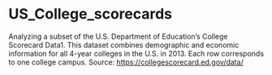 # US_College_scorecards
Analyzing a subset of the U.S. Department of Education’s College Scorecard Data1.
This dataset combines demographic and economic information for all 4-year colleges in the U.S. in 2013. Each
row corresponds to one college campus.
Source: https://collegescorecard.ed.gov/data/

